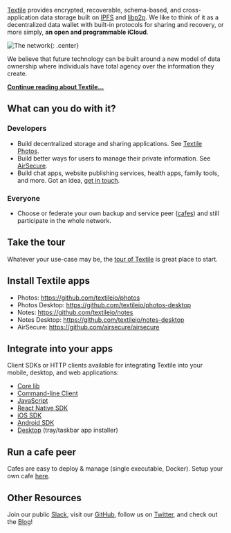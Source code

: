 [Textile](https://github.com/textileio) provides encrypted, recoverable, schema-based, and cross-application data storage built on [IPFS](https://github.com/ipfs) and [libp2p](https://github.com/libp2p). We like to think of it as a decentralized data wallet with built-in protocols for sharing and recovery, or more simply, **an open and programmable iCloud**.

![The network](/images/home.png){: .center}

We believe that future technology can be built around a new model of data ownership where individuals have total agency over the information they create.

**[Continue reading about Textile...](/concepts/)**

## What can you do with it?

### Developers

* Build decentralized storage and sharing applications. See [Textile Photos](https://github.com/textileio/photos).
* Build better ways for users to manage their private information. See [AirSecure](https://github.com/airsecure/airsecure).
* Build chat apps, website publishing services, health apps, family tools, and more. Got an idea, [get in touch](https://slack.textile.io/).

### Everyone

* Choose or federate your own backup and service peer ([cafes](/concepts/cafes)) and still participate in the whole network.

## Take the tour

Whatever your use-case may be, the [tour of Textile](/a-tour-of-textile) is great place to start.

## Install Textile apps

* Photos: https://github.com/textileio/photos
* Photos Desktop: https://github.com/textileio/photos-desktop
* Notes: https://github.com/textileio/notes
* Notes Desktop: https://github.com/textileio/notes-desktop
* AirSecure: https://github.com/airsecure/airsecure

## Integrate into your apps

Client SDKs or HTTP clients available for integrating Textile into your mobile, desktop, and web applications:

* [Core lib](https://github.com/textileio/go-textile)
* [Command-line Client](/develop/clients/command-line)
* [JavaScript](/develop/clients/javascript)
* [React Native SDK](/develop/clients/react-native)
* [iOS SDK](/develop/clients/ios)
* [Android SDK](/develop/clients/android)
* [Desktop](/install/desktop) (tray/taskbar app installer)

## Run a cafe peer

Cafes are easy to deploy & manage (single executable, Docker). Setup your own cafe [here](/install/the-daemon/#initialize-a-cafe-peer).

## Other Resources

Join our public [Slack](https://slack.textile.io), visit our [GitHub](https://github.com/textileio), follow us on [Twitter](https://twitter.com/textileio), and check out the [Blog](https://medium.com/textileio)!

<br>
